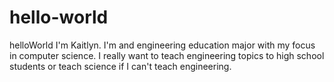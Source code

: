 # hello-world
helloWorld
I'm Kaitlyn. I'm and engineering education major with my focus in computer science. I really want to teach
engineering topics to high school students or teach science if I can't teach engineering.
